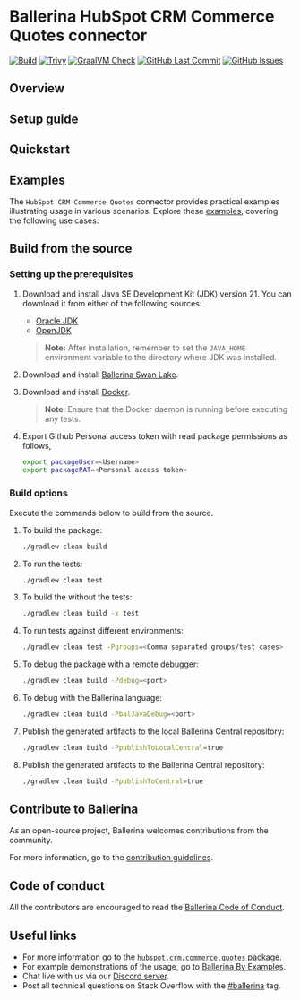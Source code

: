 # Ballerina HubSpot CRM Commerce Quotes connector

[![Build](https://github.com/ballerina-platform/module-ballerinax-hubspot.crm.commerce.quotes/actions/workflows/ci.yml/badge.svg)](https://github.com/ballerina-platform/module-ballerinax-hubspot.crm.commerce.quotes/actions/workflows/ci.yml)
[![Trivy](https://github.com/ballerina-platform/module-ballerinax-hubspot.crm.commerce.quotes/actions/workflows/trivy-scan.yml/badge.svg)](https://github.com/ballerina-platform/module-ballerinax-hubspot.crm.commerce.quotes/actions/workflows/trivy-scan.yml)
[![GraalVM Check](https://github.com/ballerina-platform/module-ballerinax-hubspot.crm.commerce.quotes/actions/workflows/build-with-bal-test-graalvm.yml/badge.svg)](https://github.com/ballerina-platform/module-ballerinax-hubspot.crm.commerce.quotes/actions/workflows/build-with-bal-test-graalvm.yml)
[![GitHub Last Commit](https://img.shields.io/github/last-commit/ballerina-platform/module-ballerinax-hubspot.crm.commerce.quotes.svg)](https://github.com/ballerina-platform/module-ballerinax-hubspot.crm.commerce.quotes/commits/master)
[![GitHub Issues](https://img.shields.io/github/issues/ballerina-platform/ballerina-library/module/hubspot.crm.commerce.quotes.svg?label=Open%20Issues)](https://github.com/ballerina-platform/ballerina-library/labels/module%hubspot.crm.commerce.quotes)

## Overview

[//]: # (TODO: Add overview mentioning the purpose of the module, supported REST API versions, and other high-level details.)

## Setup guide

[//]: # (TODO: Add detailed steps to obtain credentials and configure the module.)

## Quickstart

[//]: # (TODO: Add a quickstart guide to demonstrate a basic functionality of the module, including sample code snippets.)

## Examples

The `HubSpot CRM Commerce Quotes` connector provides practical examples illustrating usage in various scenarios. Explore these [examples](https://github.com/module-ballerinax-hubspot.crm.commerce.quotes/tree/main/examples/), covering the following use cases:

[//]: # (TODO: Add examples)

## Build from the source

### Setting up the prerequisites

1. Download and install Java SE Development Kit (JDK) version 21. You can download it from either of the following sources:

    * [Oracle JDK](https://www.oracle.com/java/technologies/downloads/)
    * [OpenJDK](https://adoptium.net/)

   > **Note:** After installation, remember to set the `JAVA_HOME` environment variable to the directory where JDK was installed.

2. Download and install [Ballerina Swan Lake](https://ballerina.io/).

3. Download and install [Docker](https://www.docker.com/get-started).

   > **Note**: Ensure that the Docker daemon is running before executing any tests.

4. Export Github Personal access token with read package permissions as follows,

    ```bash
    export packageUser=<Username>
    export packagePAT=<Personal access token>
    ```

### Build options

Execute the commands below to build from the source.

1. To build the package:

   ```bash
   ./gradlew clean build
   ```

2. To run the tests:

   ```bash
   ./gradlew clean test
   ```

3. To build the without the tests:

   ```bash
   ./gradlew clean build -x test
   ```

4. To run tests against different environments:

   ```bash
   ./gradlew clean test -Pgroups=<Comma separated groups/test cases>
   ```

5. To debug the package with a remote debugger:

   ```bash
   ./gradlew clean build -Pdebug=<port>
   ```

6. To debug with the Ballerina language:

   ```bash
   ./gradlew clean build -PbalJavaDebug=<port>
   ```

7. Publish the generated artifacts to the local Ballerina Central repository:

    ```bash
    ./gradlew clean build -PpublishToLocalCentral=true
    ```

8. Publish the generated artifacts to the Ballerina Central repository:

   ```bash
   ./gradlew clean build -PpublishToCentral=true
   ```

## Contribute to Ballerina

As an open-source project, Ballerina welcomes contributions from the community.

For more information, go to the [contribution guidelines](https://github.com/ballerina-platform/ballerina-lang/blob/master/CONTRIBUTING.md).

## Code of conduct

All the contributors are encouraged to read the [Ballerina Code of Conduct](https://ballerina.io/code-of-conduct).

## Useful links

* For more information go to the [`hubspot.crm.commerce.quotes` package](https://central.ballerina.io/ballerinax/hubspot.crm.commerce.quotes/latest).
* For example demonstrations of the usage, go to [Ballerina By Examples](https://ballerina.io/learn/by-example/).
* Chat live with us via our [Discord server](https://discord.gg/ballerinalang).
* Post all technical questions on Stack Overflow with the [#ballerina](https://stackoverflow.com/questions/tagged/ballerina) tag.
